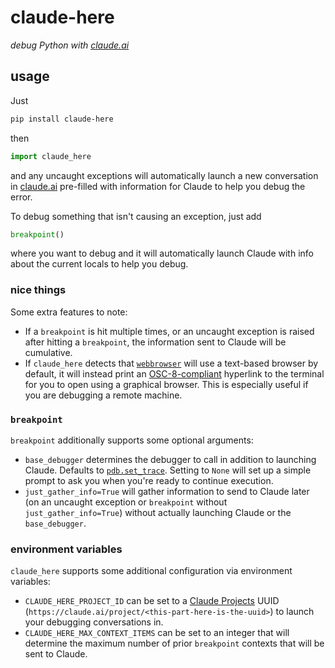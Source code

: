 # claude-here

_debug Python with [claude.ai](https://claude.ai/new)_

## usage

Just
```bash
pip install claude-here
```
then
```python
import claude_here
```
and any uncaught exceptions will automatically launch a new conversation in [claude.ai](https://claude.ai/new) pre-filled with information for Claude to help you debug the error.

To debug something that isn't causing an exception, just add
```python
breakpoint()
```
where you want to debug and it will automatically launch Claude with info about the current locals to help you debug.

### nice things

Some extra features to note:
* If a `breakpoint` is hit multiple times, or an uncaught exception is raised after hitting a `breakpoint`, the information sent to Claude will be cumulative.
* If `claude_here` detects that [`webbrowser`](https://docs.python.org/3/library/webbrowser.html) will use a text-based browser by default, it will instead print an [OSC-8-compliant](https://github.com/Alhadis/OSC8-Adoption/) hyperlink to the terminal for you to open using a graphical browser. This is especially useful if you are debugging a remote machine.

### `breakpoint`

`breakpoint` additionally supports some optional arguments:
- `base_debugger` determines the debugger to call in addition to launching Claude. Defaults to [`pdb.set_trace`](https://docs.python.org/3/library/pdb.html). Setting to `None` will set up a simple prompt to ask you when you're ready to continue execution.
- `just_gather_info=True` will gather information to send to Claude later (on an uncaught exception or `breakpoint` without `just_gather_info=True`) without actually launching Claude or the `base_debugger`.

### environment variables

`claude_here` supports some additional configuration via environment variables:
- `CLAUDE_HERE_PROJECT_ID` can be set to a [Claude Projects](https://claude.ai/projects) UUID (`https://claude.ai/project/<this-part-here-is-the-uuid>`) to launch your debugging conversations in.
- `CLAUDE_HERE_MAX_CONTEXT_ITEMS` can be set to an integer that will determine the maximum number of prior `breakpoint` contexts that will be sent to Claude.
